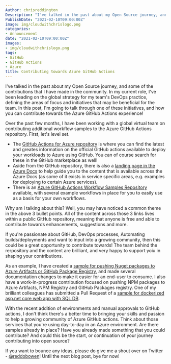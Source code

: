 ```yaml
---
Author: chrisreddington
Description: "I've talked in the past about my Open Source journey, and some of the contributions that I have made in the community. In my current role, I've been leading on the global strategy for my team's DevOps practice, defining the areas of focus and initiatives that may be beneficial for the team. In this post, I'm going to talk through one of these initiatives, and how you can contribute towards the Azure GitHub Actions experience!"
PublishDate: "2021-02-10T09:00:00Z"
image: img/cloudwithchrislogo.png
categories:
- Announcement
date: "2021-02-10T09:00:00Z"
images:
- img/cloudwithchrislogo.png
tags:
- GitHub
- GitHub Actions
- Azure
title: Contributing towards Azure GitHub Actions
---
```

I've talked in the past about my Open Source journey, and some of the contributions that I have made in the community. In my current role, I've been leading on the global strategy for my team's DevOps practice, defining the areas of focus and initiatives that may be beneficial for the team. In this post, I'm going to talk through one of these initiatives, and how you can contribute towards the Azure GitHub Actions experience!

Over the past few months, I have been working with a global virtual team on contributing additional workflow samples to the Azure GitHub Actions repository. First, let's level set.

- The [GitHub Actions for Azure repository](https://github.com/Azure/actions) is where you can find the latest and greates information on the official GitHub actions available to deploy your workloads to Azure using GitHub. You can of course search for these in the GitHub marketplace as well!
- Aside from the GitHub repository, there is also a [landing page in the Azure Docs](https://docs.microsoft.com/en-us/azure/developer/github/github-actions) to help guide you to the content that is available across the Azure Docs (as some of it exists in service specific areas, e.g. examples for deploying to certain Azure services).
- There is an [Azure GitHub Actions Workflow Samples Repository](https://github.com/Azure/actions-workflow-samples) available, with several example workflows in place for you to easily use as a basis for your own workflows.

Why am I talking about this? Well, you may have noticed a common theme in the above 3 bullet points. All of the content across those 3 links lives within a public GitHub repository, meaning that anyone is free and able to contribute towards enhancements, suggestions and more.

If you're passionate about GitHub, DevOps processes, Automating builds/deployments and want to input into a growing community, then this could be a great opportunity to contribute towards! The team behind the rerpository and the content are brilliant, and very happy to support yoiu in shaping your contributions.

As an example, I have created a [sample for pushing Nuget packages to Azure Artifacts or GitHub Package Registry](https://github.com/Azure/actions-workflow-samples/blob/master/PackageManagement/nuget.yml), and made several documentation changes to make it easier for an end-user to consume. I also have a work-in-progress contribution focused on pushing NPM packages to Azure Artifacts, NPM Registry and GitHub Packages registry. One of my brilliant colleagues has submitted a Pull Request of a [sample for dockerized asp.net core web app with SQL DB](https://github.com/Azure/actions-workflow-samples/pull/58).

With the recent addition of environments and manual approvals to GitHub actions, I don't think there's a better time to bringing your skills and passion to help a growing community of Azure GitHub actions. Think about those services that you're using day-to-day in an Azure environment. Are there samples already in place? Have you already made something that you could contribute? And could this be the start, or continuation of your journey contributing into open source?

If you want to bounce any ideas, please do give me a shout over on Twitter - [@reddobowen](https://twitter.com/reddobowen)! Until the next blog post, bye for now!